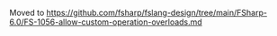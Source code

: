 Moved to https://github.com/fsharp/fslang-design/tree/main/FSharp-6.0/FS-1056-allow-custom-operation-overloads.md